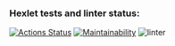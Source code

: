 ### Hexlet tests and linter status:

[![Actions Status](https://github.com/anatolyburtsev/frontend-project-lvl1/workflows/hexlet-check/badge.svg)](https://github.com/anatolyburtsev/frontend-project-lvl1/actions)
[![Maintainability](https://api.codeclimate.com/v1/badges/c47ceaf140db37fde392/maintainability)](https://codeclimate.com/github/anatolyburtsev/frontend-project-lvl1/maintainability)
![linter](https://github.com/anatolyburtsev/frontend-project-lvl1/workflows/linter/badge.svg)
